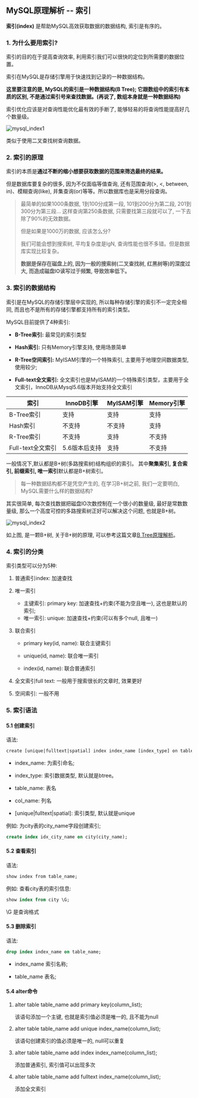 ## MySQL原理解析 -- 索引

**索引(index)** 是帮助MySQL高效获取数据的数据结构, 索引是有序的。

### 1. 为什么要用索引?

索引的目的在于提高查询效率, 利用索引我们可以很快的定位到所需要的数据位置。

> 

索引在MySQL是存储引擎用于快速找到记录的一种数据结构。

**这里要注意的是, MySQL的索引是一种数据结构(B Tree); 它跟数组中的索引有本质的区别, 不是通过索引号来查找数据。(再说了, 数组本身就是一种数据结构)**

索引优化应该是对查询性能优化最有效的手断了, 能够轻易的将查询性能提高好几个数量级。

![mysql_index1](/image/mysql_index1.png)

类似于使用二叉查找树查询数据。

### 2. 索引的原理

索引的本质是**通过不断的缩小想要获取数据的范围来筛选最终的结果。**

但是数据库要复杂的很多, 因为不仅面临等值查询, 还有范围查询(>, <, between, in)、模糊查询(like), 并集查询(or)等等。所以数据库也是采用分段查询。

> 最简单的如果1000条数据, 1到100分成第一段, 101到200分为第二段, 201到300分为第三段... 这样查询第250条数据, 只需要找第三段就可以了, 一下去除了90%的无效数据。
>
> 但是如果是1000万的数据, 应该怎么分?
> 
> 我们可能会想到搜索树, 平均复杂度是lgN, 查询性能也很不多错。但是数据库实现比较复杂。
> 
> **数据是保存在磁盘上的, 因为一般的搜索树(二叉查找树, 红黑树等)的深度过大, 而造成磁盘IO读写过于频繁, 导致效率低下。**

### 3. 索引的数据结构

索引是在MySQL的存储引擎层中实现的, 所以每种存储引擎的索引不一定完全相同, 而且也不是所有的存储引擎都支持所有的索引类型。

MySQL目前提供了4种索引:

- **B-Tree索引:** 最常见的索引类型

- **Hash索引:** 只有Memory引擎支持, 使用场景简单

- **R-Tree空间索引:** MyISAM引擎的一个特殊索引, 主要用于地理空间数据类型, 使用较少;

- **Full-text全文索引:** 全文索引也是MyISAM的一个特殊索引类型，主要用于全文索引，InnoDB从Mysql5.6版本开始支持全文索引

|索引|InnoDB引擎|MyISAM引擎|Memory引擎|
|-- | -- |-- |-- |
| B-Tree索引 | 支持 | 支持 | 支持 |
| Hash索引 | 不支持 | 不支持 | 支持 |
| R-Tree索引 | 不支持 | 支持 | 不支持 |
| Full-text全文索引 | 5.6版本后支持 | 支持 | 不支持 |

一般情况下,默认都是B+树(多路搜索树)结构组织的索引。 其中**聚集索引, 复合索引, 前缀索引, 唯一索引**默认都是B+树索引。


> 每一种数据结构都不是凭空产生的, 在学习B+树之前, 我们一定要明白, MySQL需要什么样的数据结构?

其实很简单, 每次查找数据把磁盘IO次数控制在一个很小的数量级, 最好是常数数量级, 那么一个高度可控的多路搜索树正好可以解决这个问题, 也就是B+树。

![mysql_index2](/image/mysql_index2.png)

如上图, 是一颗B+树, 关于B+树的原理, 可以参考这篇文章[B Tree原理解析](database/MySQL/mysql_advanced/mysql_b_tree.md)。

### 4. 索引的分类

索引类型可以分为5种:

1. 普通索引index: 加速查找

2. 唯一索引

    - 主键索引: primary key: 加速查找+约束(不能为空且唯一), 这也是默认的索引;
    - 唯一索引: unique: 加速查找+约束(可以有多个null, 且唯一)

3. 联合索引

    - primary key(id, name): 联合主键索引

    - unique(id, name): 联合唯一索引

    - index(id, name): 联合普通索引

4. 全文索引full text: 一般用于搜索很长的文章时, 效果更好

5. 空间索引: 一般不用

### 5. 索引语法

#### 5.1 创建索引

语法:

```txt
create [unique|fulltext|spatial] index index_name [index_type] on table_name(col_name);
```

- index_name: 为索引命名;

- index_type: 索引数据类型, 默认就是btree。

- table_name: 表名

- col_name: 列名

- [unique|fulltext|spatial]: 索引类型, 默认就是unique



例如: 为city表的city_name字段创建索引;

```sql
create index idx_city_name on city(city_name);
```

#### 5.2 查看索引

语法:

```txt
show index from table_name;
```

例如: 查看city表的索引信息:

```sql
show index from city \G;
```

\G 是查询格式

#### 5.3 删除索引

语法:

```sql
drop index index_name on table_name;
```

- index_name 索引名称;

- table_name 表名;

#### 5.4 alter命令


1. alter table table_name add primary key(column_list);

    该语句添加一个主键, 也就是索引值必须是唯一的, 且不能为null

2. alter table table_name add unique index_name(column_list);

    该语句创建索引的值必须是唯一的, null可以重复

3. alter table table_name add index index_name(column_list);

    添加普通索引, 索引值可以出现多次

4. alter table table_name add fulltext index_name(column_list);

    添加全文索引
